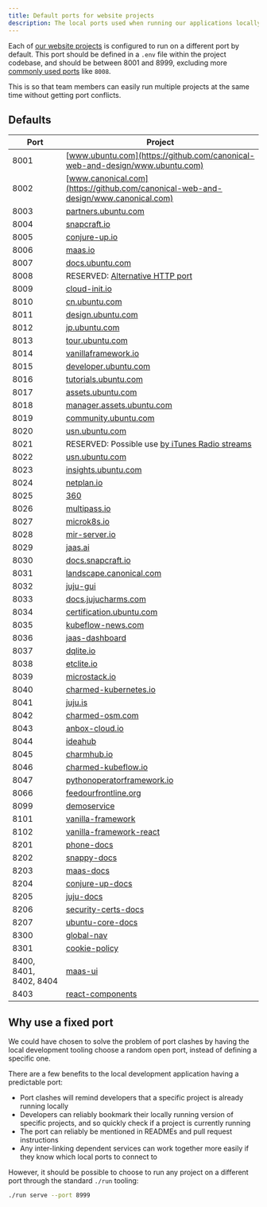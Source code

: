 ```yaml
---
title: Default ports for website projects
description: The local ports used when running our applications locally
---
```


Each of [our website projects](https://github.com/canonical-websites/) is configured to run on a different port by default.
This port should be defined in a `.env` file within the project codebase, and
should be between 8001 and 8999, excluding more [commonly used ports](https://en.wikipedia.org/wiki/List_of_TCP_and_UDP_port_numbers) like `8008`.

This is so that team members can easily run multiple projects at the same time without getting port conflicts.

## Defaults

| Port                   | Project                                                                                              |
| ---------------------- | ---------------------------------------------------------------------------------------------------- |
| 8001                   | [www.ubuntu.com](https://github.com/canonical-web-and-design/www.ubuntu.com)                         |
| 8002                   | [www.canonical.com](https://github.com/canonical-web-and-design/www.canonical.com)                   |
| 8003                   | [partners.ubuntu.com](https://github.com/canonical-web-and-design/partners.ubuntu.com)               |
| 8004                   | [snapcraft.io](https://github.com/canonical-web-and-design/snapcraft.io)                             |
| 8005                   | [conjure-up.io](https://github.com/canonical-web-and-design/conjure-up.io)                           |
| 8006                   | [maas.io](https://github.com/canonical-web-and-design/maas.io)                                       |
| 8007                   | [docs.ubuntu.com](https://github.com/canonical-web-and-design/docs.ubuntu.com)                       |
| 8008                   | RESERVED: [Alternative HTTP port](https://en.wikipedia.org/wiki/List_of_TCP_and_UDP_port_numbers)    |
| 8009                   | [cloud-init.io](https://github.com/canonical-web-and-design/cloud-init.io)                           |
| 8010                   | [cn.ubuntu.com](https://github.com/canonical-web-and-design/cn.ubuntu.com)                           |
| 8011                   | [design.ubuntu.com](https://github.com/canonical-web-and-design/design.ubuntu.com)                   |
| 8012                   | [jp.ubuntu.com](https://github.com/canonical-web-and-design/jp.ubuntu.com)                           |
| 8013                   | [tour.ubuntu.com](https://github.com/canonical-web-and-design/tour.ubuntu.com)                       |
| 8014                   | [vanillaframework.io](https://github.com/canonical-web-and-design/vanillaframework.io/)              |
| 8015                   | [developer.ubuntu.com](https://github.com/canonical-web-and-design/developer.ubuntu.com/)            |
| 8016                   | [tutorials.ubuntu.com](https://github.com/canonical-web-and-design/tutorials.ubuntu.com/)            |
| 8017                   | [assets.ubuntu.com](https://github.com/canonical-web-and-design/assets.ubuntu.com/)                  |
| 8018                   | [manager.assets.ubuntu.com](https://github.com/canonical-web-and-design/manager.assets.ubuntu.com/)  |
| 8019                   | [community.ubuntu.com](https://github.com/canonical-web-and-design/community.ubuntu.com/)            |
| 8020                   | [usn.ubuntu.com](https://github.com/canonical-web-and-design/usn.ubuntu.com/)                        |
| 8021                   | RESERVED: Possible use [by iTunes Radio streams](https://support.apple.com/en-za/HT202944)           |
| 8022                   | [usn.ubuntu.com](https://launchpad.net/usn.ubuntu.com)                                               |
| 8023                   | [insights.ubuntu.com](https://github.com/canonical-web-and-design/insights.ubuntu.com/)              |
| 8024                   | [netplan.io](https://github.com/canonical-web-and-design/netplan.io/)                                |
| 8025                   | [360](https://github.com/ubuntudesign/360/)                                                          |
| 8026                   | [multipass.io](https://github.com/canonical-web-and-design/multipass.io)                             |
| 8027                   | [microk8s.io](https://github.com/canonical-web-and-design/microk8s.io)                               |
| 8028                   | [mir-server.io](https://github.com/canonical-web-and-design/mir-server.io)                           |
| 8029                   | [jaas.ai](https://github.com/canonical-web-and-design/jaas.ai)                                       |
| 8030                   | [docs.snapcraft.io](https://github.com/canonical-web-and-design/docs.snapcraft.io)                   |
| 8031                   | [landscape.canonical.com](https://github.com/canonical-web-and-design/landscape.canonical.com)       |
| 8032                   | [juju-gui](https://github.com/juju/juju-gui)                                                         |
| 8033                   | [docs.jujucharms.com](https://github.com/canonical-web-and-design/docs.jujucharms.com)               |
| 8034                   | [certification.ubuntu.com](https://github.com/canonical-web-and-design/certification.ubuntu.com)     |
| 8035                   | [kubeflow-news.com](https://github.com/canonical-web-and-design/kubeflow-news.com)                   |
| 8036                   | [jaas-dashboard](https://github.com/canonical-web-and-design/jaas-dashboard)                         |
| 8037                   | [dqlite.io](https://github.com/canonical-web-and-design/dqlite.io)                                   |
| 8038                   | [etclite.io](https://github.com/canonical-web-and-design/etclite.io)                                 |
| 8039                   | [microstack.io](https://github.com/canonical-web-and-design/microstack.io)                           |
| 8040                   | [charmed-kubernetes.io](https://github.com/canonical-web-and-design/charmed-kubernetes.io)           |
| 8041                   | [juju.is](https://github.com/canonical-web-and-design/juju.is)                                       |
| 8042                   | [charmed-osm.com](https://github.com/canonical-web-and-design/charmed-osm.com)                       |
| 8043                   | [anbox-cloud.io](https://github.com/canonical-web-and-design/anbox-cloud.io)                         |
| 8044                   | [ideahub](https://github.com/canonical-web-and-design/ideahub)                                       |
| 8045                   | [charmhub.io](https://github.com/canonical-web-and-design/charmhub.io)                               |
| 8046                   | [charmed-kubeflow.io](https://github.com/canonical-web-and-design/charmed-kubeflow.io)               |
| 8047                   | [pythonoperatorframework.io](https://github.com/canonical-web-and-design/pythonoperatorframework.io) |
| 8066                   | [feedourfrontline.org](https://github.com/canonical-web-and-design/feedourfrontline.org)             |
| 8099                   | [demoservice](https://github.com/canonical-web-and-design/demoservice)                               |
| 8101                   | [vanilla-framework](https://github.com/canonical-web-and-design/vanilla-framework)                   |
| 8102                   | [vanilla-framework-react](https://github.com/canonical-web-and-design/vanilla-framework-react)       |
| 8201                   | [phone-docs](https://github.com/canonical-docs/phone-docs/)                                          |
| 8202                   | [snappy-docs](https://github.com/canonical-docs/snappy-docs)                                         |
| 8203                   | [maas-docs](https://github.com/canonicalltd/maas-docs)                                               |
| 8204                   | [conjure-up-docs](https://github.com/canonical-docs/conjure-up-docs)                                 |
| 8205                   | [juju-docs](https://github.com/juju/docs)                                                            |
| 8206                   | [security-certs-docs](https://github.com/CanonicalLtd/security-certs-docs)                           |
| 8207                   | [ubuntu-core-docs](https://github.com/CanonicalLtd/ubuntu-core-docs)                                 |
| 8300                   | [global-nav](https://github.com/canonical-web-and-design/global-nav)                                 |
| 8301                   | [cookie-policy](https://github.com/canonical-web-and-design/cookie-policy)                           |
| 8400, 8401, 8402, 8404 | [maas-ui](https://github.com/canonical-web-and-design/maas-ui)                                       |
| 8403                   | [react-components](https://github.com/canonical-web-and-design/react-components)                     |

## Why use a fixed port

We could have chosen to solve the problem of port clashes by having the local development
tooling choose a random open port, instead of defining a specific one.

There are a few benefits to the local development application having a predictable port:

- Port clashes will remind developers that a specific project is already running locally
- Developers can reliably bookmark their locally running version of specific projects, and so quickly check if a project is currently running
- The port can reliably be mentioned in READMEs and pull request instructions
- Any inter-linking dependent services can work together more easily if they know which local ports to connect to

However, it should be possible to choose to run any project on a different port through the standard `./run` tooling:

```bash
./run serve --port 8999
```
